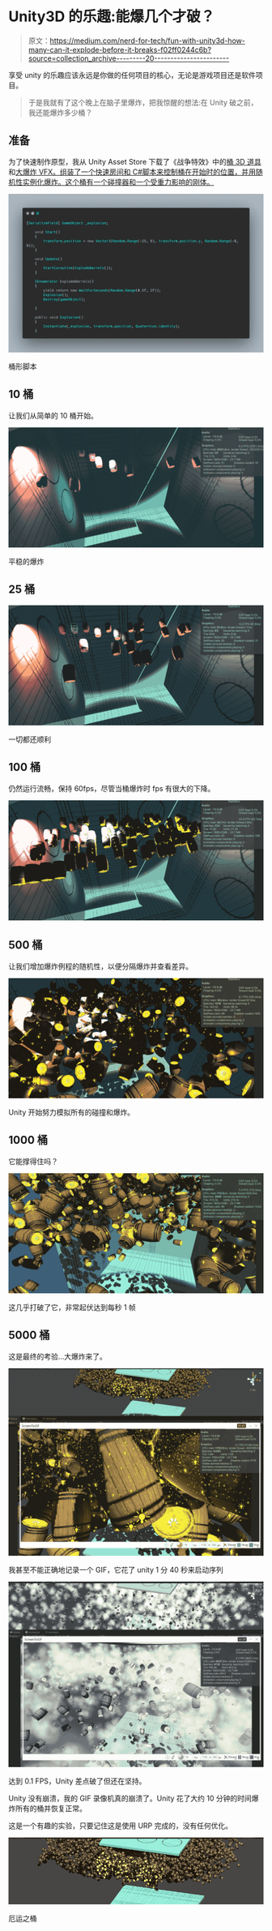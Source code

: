 # Unity3D 的乐趣:能爆几个才破？

> 原文：<https://medium.com/nerd-for-tech/fun-with-unity3d-how-many-can-it-explode-before-it-breaks-f02ff0244c6b?source=collection_archive---------20----------------------->

享受 unity 的乐趣应该永远是你做的任何项目的核心，无论是游戏项目还是软件项目。

> 于是我就有了这个晚上在脑子里爆炸，把我惊醒的想法:在 Unity 破之前，我还能爆炸多少桶？

## 准备

为了快速制作原型，我从 Unity Asset Store 下载了《战争特效》中的[桶 3D 道具](https://assetstore.unity.com/packages/3d/props/barrels-32975)和[大爆炸 VFX。组装了一个快速房间和 C#脚本来控制桶在开始时的位置，并用随机性实例化爆炸。这个桶有一个碰撞器和一个受重力影响的刚体。](https://assetstore.unity.com/packages/vfx/particles/war-fx-5669)

![](img/58ac7a8f64567a8655fe9ea0af909b77.png)

桶形脚本

## 10 桶

让我们从简单的 10 桶开始。

![](img/1ccea748103b46b81d4287963989ef5f.png)

平稳的爆炸

## 25 桶

![](img/2bd5bd02be83324ac80deeae45815d7c.png)

一切都还顺利

## 100 桶

仍然运行流畅，保持 60fps，尽管当桶爆炸时 fps 有很大的下降。

![](img/e1cb8ec5c6817d711fd00214dc48dfd0.png)

## 500 桶

让我们增加爆炸例程的随机性，以便分隔爆炸并查看差异。

![](img/37e91d9ceedae0224b3a1478bbcc2daf.png)

Unity 开始努力模拟所有的碰撞和爆炸。

## 1000 桶

它能撑得住吗？

![](img/70d19736a63762fce86fbfaeec51149e.png)

这几乎打破了它，非常起伏达到每秒 1 帧

## 5000 桶

这是最终的考验…大爆炸来了。

![](img/f02c4def92f40f953f6b484af13f0708.png)

我甚至不能正确地记录一个 GIF，它花了 unity 1 分 40 秒来启动序列

![](img/23338f387147c3316f9807170d0dd66e.png)

达到 0.1 FPS，Unity 差点破了但还在坚持。

Unity 没有崩溃，我的 GIF 录像机真的崩溃了。Unity 花了大约 10 分钟的时间爆炸所有的桶并恢复正常。

这是一个有趣的实验，只要记住这是使用 URP 完成的，没有任何优化。

![](img/ab3601cb86536fa641227c03730463ca.png)

厄运之桶